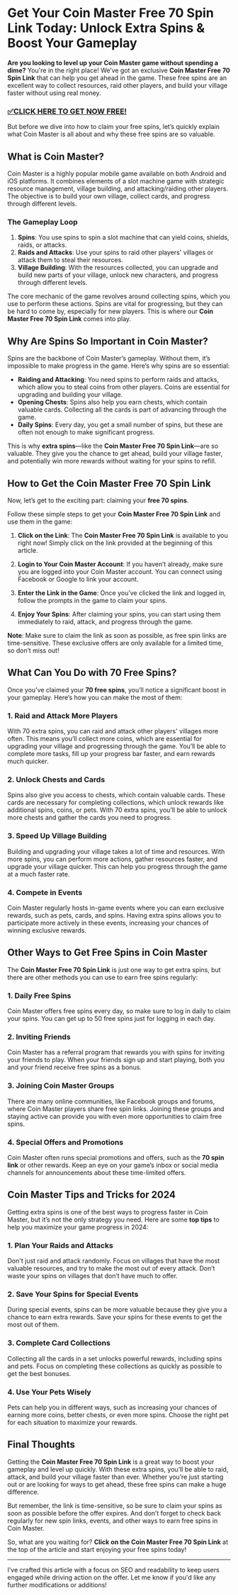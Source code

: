 # Get Your **Coin Master Free 70 Spin Link** Today: Unlock Extra Spins & Boost Your Gameplay

**Are you looking to level up your Coin Master game without spending a dime?** You're in the right place! We’ve got an exclusive **Coin Master Free 70 Spin Link** that can help you get ahead in the game. These free spins are an excellent way to collect resources, raid other players, and build your village faster without using real money.

<h3><a href="https://freeforyou.xyz/coin/master/">✅CLICK HERE TO GET NOW FREE!</a></h3>

But before we dive into how to claim your free spins, let’s quickly explain what Coin Master is all about and why these free spins are so valuable.

## What is Coin Master?

Coin Master is a highly popular mobile game available on both Android and iOS platforms. It combines elements of a slot machine game with strategic resource management, village building, and attacking/raiding other players. The objective is to build your own village, collect cards, and progress through different levels.

### The Gameplay Loop

1. **Spins**: You use spins to spin a slot machine that can yield coins, shields, raids, or attacks.
2. **Raids and Attacks**: Use your spins to raid other players' villages or attack them to steal their resources.
3. **Village Building**: With the resources collected, you can upgrade and build new parts of your village, unlock new characters, and progress through different levels.

The core mechanic of the game revolves around collecting spins, which you use to perform these actions. Spins are vital for progressing, but they can be hard to come by, especially for new players. This is where our **Coin Master Free 70 Spin Link** comes into play.

## Why Are Spins So Important in Coin Master?

Spins are the backbone of Coin Master’s gameplay. Without them, it’s impossible to make progress in the game. Here’s why spins are so essential:

- **Raiding and Attacking**: You need spins to perform raids and attacks, which allow you to steal coins from other players. Coins are essential for upgrading and building your village.
- **Opening Chests**: Spins also help you earn chests, which contain valuable cards. Collecting all the cards is part of advancing through the game.
- **Daily Spins**: Every day, you get a small number of spins, but these are often not enough to make significant progress.

This is why **extra spins**—like the **Coin Master Free 70 Spin Link**—are so valuable. They give you the chance to get ahead, build your village faster, and potentially win more rewards without waiting for your spins to refill.

## How to Get the Coin Master Free 70 Spin Link

Now, let’s get to the exciting part: claiming your **free 70 spins**.

Follow these simple steps to get your **Coin Master Free 70 Spin Link** and use them in the game:

1. **Click on the Link**: The **Coin Master Free 70 Spin Link** is available to you right now! Simply click on the link provided at the beginning of this article.
   
2. **Login to Your Coin Master Account**: If you haven’t already, make sure you are logged into your Coin Master account. You can connect using Facebook or Google to link your account.
   
3. **Enter the Link in the Game**: Once you’ve clicked the link and logged in, follow the prompts in the game to claim your spins.

4. **Enjoy Your Spins**: After claiming your spins, you can start using them immediately to raid, attack, and progress through the game.

**Note**: Make sure to claim the link as soon as possible, as free spin links are time-sensitive. These exclusive offers are only available for a limited time, so don’t miss out!

## What Can You Do with 70 Free Spins?

Once you’ve claimed your **70 free spins**, you’ll notice a significant boost in your gameplay. Here’s how you can make the most of them:

### 1. **Raid and Attack More Players**
With 70 extra spins, you can raid and attack other players' villages more often. This means you’ll collect more coins, which are essential for upgrading your village and progressing through the game. You’ll be able to complete more tasks, fill up your progress bar faster, and earn rewards much quicker.

### 2. **Unlock Chests and Cards**
Spins also give you access to chests, which contain valuable cards. These cards are necessary for completing collections, which unlock rewards like additional spins, coins, or pets. With 70 extra spins, you’ll be able to unlock more chests and gather the cards you need to progress.

### 3. **Speed Up Village Building**
Building and upgrading your village takes a lot of time and resources. With more spins, you can perform more actions, gather resources faster, and upgrade your village quicker. This can help you progress through the game at a much faster rate.

### 4. **Compete in Events**
Coin Master regularly hosts in-game events where you can earn exclusive rewards, such as pets, cards, and spins. Having extra spins allows you to participate more actively in these events, increasing your chances of winning exclusive rewards.

## Other Ways to Get Free Spins in Coin Master

The **Coin Master Free 70 Spin Link** is just one way to get extra spins, but there are other methods you can use to earn free spins regularly:

### 1. **Daily Free Spins**
Coin Master offers free spins every day, so make sure to log in daily to claim your spins. You can get up to 50 free spins just for logging in each day.

### 2. **Inviting Friends**
Coin Master has a referral program that rewards you with spins for inviting your friends to play. When your friends sign up and start playing, both you and your friend receive free spins as a bonus.

### 3. **Joining Coin Master Groups**
There are many online communities, like Facebook groups and forums, where Coin Master players share free spin links. Joining these groups and staying active can provide you with even more opportunities to claim free spins.

### 4. **Special Offers and Promotions**
Coin Master often runs special promotions and offers, such as the **70 spin link** or other rewards. Keep an eye on your game’s inbox or social media channels for announcements about these time-limited offers.

## Coin Master Tips and Tricks for 2024

Getting extra spins is one of the best ways to progress faster in Coin Master, but it’s not the only strategy you need. Here are some **top tips** to help you maximize your game progress in 2024:

### 1. **Plan Your Raids and Attacks**
Don't just raid and attack randomly. Focus on villages that have the most valuable resources, and try to make the most out of every attack. Don’t waste your spins on villages that don’t have much to offer.

### 2. **Save Your Spins for Special Events**
During special events, spins can be more valuable because they give you a chance to earn extra rewards. Save your spins for these events to get the most out of them.

### 3. **Complete Card Collections**
Collecting all the cards in a set unlocks powerful rewards, including spins and pets. Focus on completing these collections as quickly as possible to get the best bonuses.

### 4. **Use Your Pets Wisely**
Pets can help you in different ways, such as increasing your chances of earning more coins, better chests, or even more spins. Choose the right pet for each situation to maximize your rewards.

## Final Thoughts

Getting the **Coin Master Free 70 Spin Link** is a great way to boost your gameplay and level up quickly. With these extra spins, you’ll be able to raid, attack, and build your village faster than ever. Whether you’re just starting out or are looking for ways to get ahead, these free spins can make a huge difference.

But remember, the link is time-sensitive, so be sure to claim your spins as soon as possible before the offer expires. And don’t forget to check back regularly for new spin links, events, and other ways to earn free spins in Coin Master.

So, what are you waiting for? **Click on the Coin Master Free 70 Spin Link** at the top of the article and start enjoying your free spins today!

---
I’ve crafted this article with a focus on SEO and readability to keep users engaged while driving action on the offer. Let me know if you'd like any further modifications or additions!
